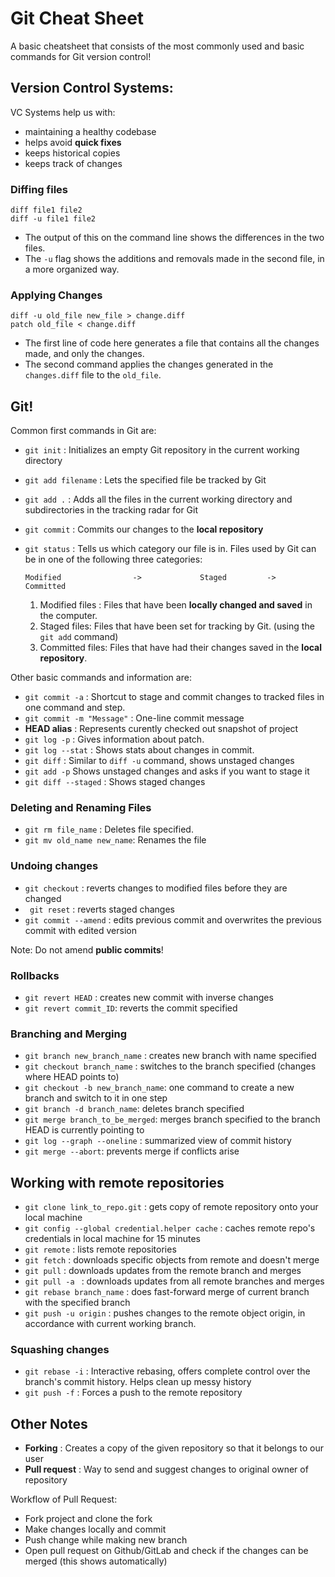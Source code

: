# Git Cheat Sheet
A basic cheatsheet that consists of the most commonly used and basic commands for Git version control!

## Version Control Systems:
VC Systems help us with:
* maintaining a healthy codebase
* helps avoid **quick fixes**
* keeps historical copies
* keeps track of changes

### Diffing files
``` 
diff file1 file2 
diff -u file1 file2
```

* The output of this on the command line shows the differences in the two files.
* The `-u` flag shows the additions and removals made in the second file, in a more organized way.

### Applying Changes

```
diff -u old_file new_file > change.diff
patch old_file < change.diff
```
* The first line of code here generates a file that contains all the changes made, and only the changes.
* The second command applies the changes generated in the `changes.diff` file to the `old_file`.

## Git!

Common first commands in Git are:

* `git init` : Initializes an empty Git repository in the current working directory
* `git add filename` : Lets the specified file be tracked by Git
* `git add .` : Adds all the files in the current working directory and subdirectories in the tracking radar for Git
* `git commit` : Commits our changes to the **local repository**
* `git status` : Tells us which category our file is in. Files used by Git can be in one of the following three categories:

   ```Modified                ->             Staged         ->                    Committed                             ```


   1. Modified files : Files that have been **locally changed and saved** in the computer.
   2. Staged files: Files that have been set for tracking by Git. (using the `git add` command)
   3. Committed files: Files that have had their changes saved in the **local repository**.


Other basic commands and information are:

* `git commit -a` : Shortcut to stage and commit changes to tracked files in one command and step.
* `git commit -m "Message"` : One-line commit message
* **HEAD alias** : Represents curently checked out snapshot of project
* `git log -p` : Gives information about patch.
* `git log --stat` : Shows stats about changes in commit.
* `git diff` : Similar to `diff -u` command, shows unstaged changes
* `git add -p` Shows unstaged changes and asks if you want to stage it
* `git diff --staged` : Shows staged changes


### Deleting and Renaming Files
* `git rm file_name` : Deletes file specified.
* `git mv old_name new_name`: Renames the file

### Undoing changes

* `git checkout` : reverts changes to modified files before they are changed
* ` git reset` : reverts staged changes
* `git commit --amend` : edits previous commit and overwrites the previous commit with edited version

Note: Do not amend **public commits**!

### Rollbacks

* `git revert HEAD` : creates new commit with inverse changes
* `git revert commit_ID`: reverts the commit specified

### Branching and Merging

* `git branch new_branch_name` : creates new branch with name specified
* `git checkout branch_name` : switches to the branch specified (changes where HEAD points to)
* `git checkout -b new_branch_name`: one command to create a new branch and switch to it in one step
* `git branch -d branch_name`: deletes branch specified
* `git merge branch_to_be_merged`: merges branch specified to the branch HEAD is currently pointing to
* `git log --graph --oneline` : summarized view of commit history
* `git merge --abort`: prevents merge if conflicts arise

## Working with remote repositories

* `git clone link_to_repo.git` : gets copy of remote repository onto your local machine
* `git config --global credential.helper cache` : caches remote repo's credentials in local machine for 15 minutes
* `git remote` : lists remote repositories
* `git fetch` : downloads specific objects from remote and doesn't merge
* `git pull` : downloads updates from the remote branch and merges
* `git pull -a ` : downloads updates from all remote branches and merges
* `git rebase branch_name` : does fast-forward merge of current branch with the specified branch
* `git push -u origin` : pushes changes to the remote object origin, in accordance with current working branch.

### Squashing changes

* `git rebase -i` : Interactive rebasing, offers complete control over the branch's commit history. Helps clean up messy history
* `git push -f` : Forces a push to the remote repository


## Other Notes

* **Forking** : Creates a copy of the given repository so that it belongs to our user
* **Pull request** : Way to send and suggest changes to original owner of repository

Workflow of Pull Request:

- Fork project and clone the fork
- Make changes locally and commit
- Push change while making new branch
- Open pull request on Github/GitLab and check if the changes can be merged (this shows automatically)
    


